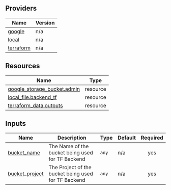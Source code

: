 

## Providers

| Name | Version |
|------|---------|
| <a name="provider_google"></a> [google](#provider\_google) | n/a |
| <a name="provider_local"></a> [local](#provider\_local) | n/a |
| <a name="provider_terraform"></a> [terraform](#provider\_terraform) | n/a |

## Resources

| Name | Type |
|------|------|
| [google_storage_bucket.admin](https://registry.terraform.io/providers/hashicorp/google/latest/docs/resources/storage_bucket) | resource |
| [local_file.backend_tf](https://registry.terraform.io/providers/hashicorp/local/latest/docs/resources/file) | resource |
| [terraform_data.outputs](https://registry.terraform.io/providers/hashicorp/terraform/latest/docs/resources/data) | resource |

## Inputs

| Name | Description | Type | Default | Required |
|------|-------------|------|---------|:--------:|
| <a name="input_bucket_name"></a> [bucket\_name](#input\_bucket\_name) | The Name of the bucket being used for TF Backend | `any` | n/a | yes |
| <a name="input_bucket_project"></a> [bucket\_project](#input\_bucket\_project) | The Project of the bucket being used for TF Backend | `any` | n/a | yes |